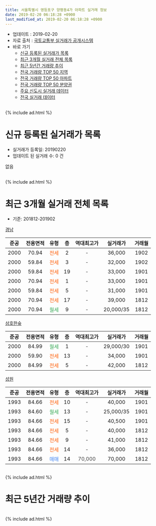 ```yaml
---
title: 서울특별시 영등포구 양평동4가 아파트 실거래 정보
date: 2019-02-20 06:18:28 +0900
last_modified_at: 2019-02-20 06:18:28 +0900
---
```


* 업데이트 : 2019-02-20
* 자료 출처 : [국토교통부 실거래가 공개시스템](http://rt.molit.go.kr)
* 바로 가기
    * [신규 등록된 실거래가 목록](#신규-등록된-실거래가-목록)
    * [최근 3개월 실거래 전체 목록](#최근-3개월-실거래-전체-목록)
    * [최근 5년간 거래량 추이](#최근-5년간-거래량-추이)
    * [전국 거래량 TOP 50 지역](https://inasie.github.io/apt-trade-info/최근-3개월-전국에서-가장-거래가-많이-발생한-지역)
    * [전국 거래량 TOP 50 아파트](https://inasie.github.io/apt-trade-info/최근-3개월-전국에서-가장-거래가-많이-발생한-아파트)
    * [전국 거래량 TOP 50 분양권](https://inasie.github.io/apt-trade-info/최근-3개월-전국에서-가장-거래가-많이-발생한-분양권)
    * [주요 신도시 실거래 데이터](https://inasie.github.io/apt-trade-info/주요-신도시)
    * [전국 실거래 데이터](https://inasie.github.io/apt-trade-info/전국)
<br>
{% include ad.html %}
<br>

# 신규 등록된 실거래가 목록
* 실거래가 등록일: 20190220
* 업데이트 된 실거래 수: 0 건

없음

<br>
{% include ad.html %}
<br>

# 최근 3개월 실거래 전체 목록
* 기준: 201812-201902


[경남](https://search.naver.com/search.naver?query=%EC%84%9C%EC%9A%B8%ED%8A%B9%EB%B3%84%EC%8B%9C+%EC%98%81%EB%93%B1%ED%8F%AC%EA%B5%AC+%EC%96%91%ED%8F%89%EB%8F%994%EA%B0%80+%EA%B2%BD%EB%82%A8)

|준공|전용면적|유형|층|역대최고가|실거래가|거래월|
|:---:|:---:|:---:|:---:|:---:|:---:|:---:|
|2000|70.94|<span style="color:#ff5a00">전세</span>|2|<span style="color:#444444">-</span>|36,000|1902|
|2000|59.84|<span style="color:#ff5a00">전세</span>|3|<span style="color:#444444">-</span>|32,000|1902|
|2000|59.84|<span style="color:#ff5a00">전세</span>|19|<span style="color:#444444">-</span>|33,000|1901|
|2000|70.94|<span style="color:#ff5a00">전세</span>|1|<span style="color:#444444">-</span>|33,000|1901|
|2000|59.84|<span style="color:#ff5a00">전세</span>|5|<span style="color:#444444">-</span>|31,000|1901|
|2000|70.94|<span style="color:#ff5a00">전세</span>|17|<span style="color:#444444">-</span>|39,000|1812|
|2000|70.94|<span style="color:#34a853">월세</span>|9|<span style="color:#444444">-</span>|20,000/35|1812|

[삼호한숲](https://search.naver.com/search.naver?query=%EC%84%9C%EC%9A%B8%ED%8A%B9%EB%B3%84%EC%8B%9C+%EC%98%81%EB%93%B1%ED%8F%AC%EA%B5%AC+%EC%96%91%ED%8F%89%EB%8F%994%EA%B0%80+%EC%82%BC%ED%98%B8%ED%95%9C%EC%88%B2)

|준공|전용면적|유형|층|역대최고가|실거래가|거래월|
|:---:|:---:|:---:|:---:|:---:|:---:|:---:|
|2000|84.99|<span style="color:#34a853">월세</span>|1|<span style="color:#444444">-</span>|29,000/30|1901|
|2000|59.90|<span style="color:#ff5a00">전세</span>|13|<span style="color:#444444">-</span>|34,000|1901|
|2000|84.99|<span style="color:#ff5a00">전세</span>|5|<span style="color:#444444">-</span>|42,000|1812|

[성원](https://search.naver.com/search.naver?query=%EC%84%9C%EC%9A%B8%ED%8A%B9%EB%B3%84%EC%8B%9C+%EC%98%81%EB%93%B1%ED%8F%AC%EA%B5%AC+%EC%96%91%ED%8F%89%EB%8F%994%EA%B0%80+%EC%84%B1%EC%9B%90)

|준공|전용면적|유형|층|역대최고가|실거래가|거래월|
|:---:|:---:|:---:|:---:|:---:|:---:|:---:|
|1993|84.66|<span style="color:#ff5a00">전세</span>|10|<span style="color:#444444">-</span>|40,000|1901|
|1993|84.60|<span style="color:#34a853">월세</span>|13|<span style="color:#444444">-</span>|25,000/35|1901|
|1993|84.66|<span style="color:#ff5a00">전세</span>|15|<span style="color:#444444">-</span>|40,500|1901|
|1993|84.66|<span style="color:#ff5a00">전세</span>|5|<span style="color:#444444">-</span>|40,000|1812|
|1993|84.66|<span style="color:#ff5a00">전세</span>|9|<span style="color:#444444">-</span>|41,000|1812|
|1993|84.66|<span style="color:#ff5a00">전세</span>|14|<span style="color:#444444">-</span>|36,000|1812|
|1993|84.66|<span style="color:#4285f3">매매</span>|14|<span style="color:#444444">70,000</span>|70,000|1812|


<br>
{% include ad.html %}
<br>

# 최근 5년간 거래량 추이


<div style="width:100%;">
    <canvas id="deal_progress" height="200"></canvas>
</div>

<script>
new Chart(document.getElementById("deal_progress"), {
    type: 'line',
    data: {
        labels: ['201402','201403','201404','201405','201406','201407','201408','201409','201410','201411','201412','201501','201502','201503','201504','201505','201506','201507','201508','201509','201510','201511','201512','201601','201602','201603','201604','201605','201606','201607','201608','201609','201610','201611','201612','201701','201702','201703','201704','201705','201706','201707','201708','201709','201710','201711','201712','201801','201802','201803','201804','201805','201806','201807','201808','201809','201810','201811','201812','201901','201902'],
        datasets: [{
            label: '매매',
            pointRadius: 1,
            data: [6, 5, 2, 6, 4, 2, 5, 7, 5, 3, 1, 9, 7, 16, 4, 7, 12, 2, 9, 10, 11, 6, 2, 1, 1, 4, 8, 6, 8, 10, 10, 11, 7, 6, 4, 2, 3, 4, 7, 6, 7, 4, 0, 2, 4, 2, 3, 7, 5, 4, 4, 2, 1, 2, 8, 0, 1, 0, 1, 0, 0],
            borderColor: "rgba(255, 201, 14, 1)",
            backgroundColor: "rgba(255, 201, 14, 0.5)",
            fill: false,
            lineTension: 0
        },{
            label: '전월세',
            pointRadius: 1,
            data: [5, 10, 6, 4, 6, 10, 5, 8, 6, 6, 7, 9, 3, 9, 9, 1, 5, 6, 2, 3, 10, 2, 6, 4, 3, 7, 2, 3, 6, 8, 4, 8, 9, 3, 8, 5, 10, 4, 2, 4, 6, 5, 6, 6, 7, 2, 3, 7, 9, 5, 7, 6, 5, 8, 6, 7, 5, 6, 6, 8, 2],
            borderColor: "rgba(0, 141, 185, 1)",
            backgroundColor: "rgba(0, 141, 185, 0.5)",
            fill: false,
            lineTension: 0
        }
        ]
    },
    options: {
        responsive: true,
        title: {
            display: false
        },
        tooltips: {
            mode: 'index',
            intersect: false
        },
        hover: {
            mode: 'nearest',
            intersect: true
        },
        scales: {
            xAxes: [{
                display: true,
                scaleLabel: {
                    display: true,
                    labelString: '년/월'
                }
            }],
            yAxes: [{
                display: true,
                ticks: {
                    suggestedMin: 0,
                },
                scaleLabel: {
                    display: true,
                    labelString: '실거래 수'
                }
            }]
        }
    }
});

</script>


<br>
{% include ad.html %}
<br>

